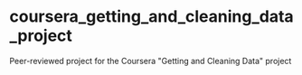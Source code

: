 # coursera_getting_and_cleaning_data_project
Peer-reviewed project for the Coursera "Getting and Cleaning Data" project
